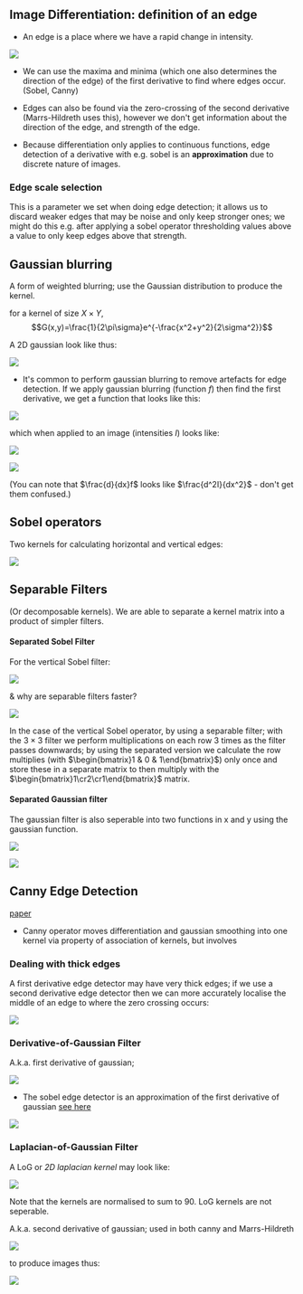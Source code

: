 ## Image Differentiation: definition of an edge

- An edge is a place where we have a rapid change in intensity.

![](misc/Pasted%20image%2020240314140453.png)

- We can use the maxima and minima (which one also determines the direction of the edge) of the first derivative to find where edges occur. (Sobel, Canny)
- Edges can also be found via the zero-crossing of the second derivative (Marrs-Hildreth uses this), however we don't get information about the direction of the edge, and strength of the edge.

 - Because differentiation only applies to continuous functions, edge detection of a derivative with e.g. sobel is an **approximation** due to discrete nature of images.

### Edge scale selection

This is a parameter we set when doing edge detection; it allows us to discard weaker edges that may be noise and only keep stronger ones; we might do this e.g. after applying a sobel operator thresholding values above a value to only keep edges above that strength.

## Gaussian blurring

A form of weighted blurring; use the Gaussian distribution to produce the kernel.

for a kernel of size $X \times Y$, $$G(x,y)=\frac{1}{2\pi\sigma}e^{-\frac{x^2+y^2}{2\sigma^2}}$$

A 2D gaussian look like thus:

![](misc/Pasted%20image%2020240314140739.png)


- It's common to perform gaussian blurring to remove artefacts for edge detection. If we apply gaussian blurring (function $f$) then find the first derivative, we get a function that looks like this:

![](misc/Pasted%20image%2020240314142435.png)

which when applied to an image (intensities $I$) looks like:

![](misc/Pasted%20image%2020240314141616.png)

![](misc/Pasted%20image%2020240314141533.png)

(You can note that $\frac{d}{dx}f$ looks like $\frac{d^2I}{dx^2}$ - don't get them confused.)

## Sobel operators 

Two kernels for calculating horizontal and vertical edges:

![](misc/Pasted%20image%2020240314140238.png)



## Separable Filters

(Or decomposable kernels). We are able to separate a kernel matrix into a product of simpler filters.

#### Separated Sobel Filter

For the vertical Sobel filter:

![](misc/Pasted%20image%2020240314140302.png)

& why are separable filters faster?

![](misc/Pasted%20image%2020240312164814.png)

In the case of the vertical Sobel operator, by using a separable filter; with the $3\times 3$ filter we perform multiplications on each row 3 times as the filter passes downwards; by using the separated version we calculate the row multiplies (with $\begin{bmatrix}1 & 0 & 1\end{bmatrix}$) only once and store these in a separate matrix to then multiply with the $\begin{bmatrix}1\cr2\cr1\end{bmatrix}$ matrix.

#### Separated Gaussian filter

The gaussian filter is also seperable into two functions in x and y using the gaussian function.

![](misc/Pasted%20image%2020240312172310.png)

![](misc/Pasted%20image%2020240312172250.png)


## Canny Edge Detection

[paper](https://ieeexplore.ieee.org/document/4767851)

 - Canny operator moves differentiation and gaussian smoothing into one kernel via property of association of kernels, but involves 


### Dealing with thick edges

A first derivative edge detector may have very thick edges; if we use a second derivative edge detector then we can more accurately localise the middle of an edge to where the zero crossing occurs:

![](misc/Pasted%20image%2020240321115119.png)


### Derivative-of-Gaussian Filter

A.k.a. first derivative of gaussian; 

![](misc/Pasted%20image%2020240321124844.png)


- The sobel edge detector is an approximation of the first derivative of gaussian [see here](https://theailearner.com/tag/scharr-operator/)

![](misc/Pasted%20image%2020240321125934.png)

### Laplacian-of-Gaussian Filter

A LoG or *2D laplacian kernel* may look like:

![](misc/Pasted%20image%2020240321123811.png)

Note that the kernels are normalised to sum to 90. LoG kernels are not seperable.

A.k.a. second derivative of gaussian; used in both canny and Marrs-Hildreth

![](misc/Pasted%20image%2020240321123259.png)

to produce images thus:

![](misc/Pasted%20image%2020240321123642.png)